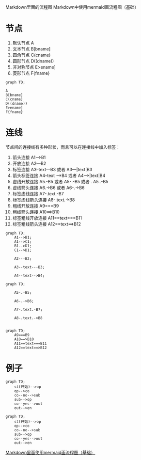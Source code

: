 
Markdown里面的流程图
Markdown中使用mermaid画流程图（基础）

# 节点
1. 默认节点 A
2. 文本节点 B[bname]
3. 圆角节点 C(cname)
4. 圆形节点 D((dname))
5. 非对称节点 E>ename]
6. 菱形节点 F{fname}

```mermaid
graph TD;

A
B[bname]
C(cname)
D((dname))
E>ename]
F{fname}

``` 

# 连线
节点间的连接线有多种形状，而且可以在连接线中加入标签：

1. 箭头连接 A1–>B1
2. 开放连接 A2—B2
3. 标签连接 A3–text—B3 或者 A3—|text|B3
4. 箭头标签连接 A4–text –>B4 或者 A4–>|text|B4
5. 虚线开放连接 A5.-B5 或者 A5-.-B5 或者 . A5..-B5
6. 虚线箭头连接 A6.->B6 或者 A6-.->B6
7. 标签虚线连接 A7-.text.-B7
8. 标签虚线箭头连接 A8-.text.->B8
9. 粗线开放连接 A9===B9
10. 粗线箭头连接 A10==>B10
11. 标签粗线开放连接 A11==text===B11
12. 标签粗线箭头连接 A12==text==>B12

```mermaid
graph TD;
    A1-->B1;
    A1-->C1;
    B1-->D1;
    C1-->D1;

    A2---B2;

    A3--text---B3;

    A4--text-->B4;

```

```mermaid
graph TD;

    A5-.-B5;

    A6-.->B6;

    A7-.text.-B7;

    A8-.text.->B8


```

```mermaid
graph TD;
    A9===B9
    A10==>B10
    A11==text===B11
    A12==text==>B12

```

# 例子


```mermaid
graph TD;
    st(开始)-->op
    op-->co
    co--no-->sub
    sub-->op
    co--yes-->out
    out-->en

```


```flow
graph TD;
    st(开始)-->op
    op-->co
    co--no-->sub
    sub-->op
    co--yes-->out
    out-->en

```

[Markdown里面使用mermaid画流程图（基础）](http://blog.csdn.net/subson/article/details/78054689)